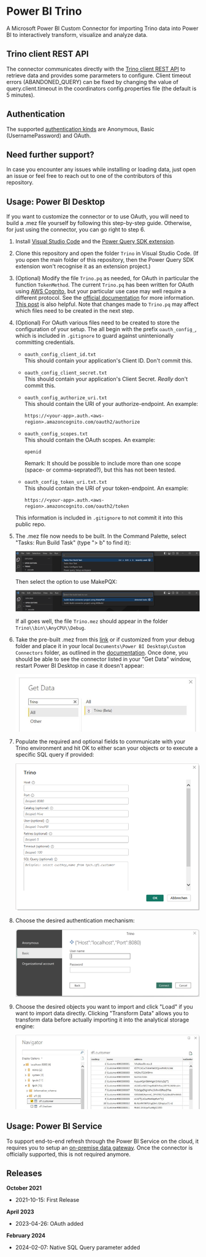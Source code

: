 # Power BI Trino
A Microsoft Power BI Custom Connector for importing Trino data into Power BI to interactively transform, visualize and analyze data. 

## Trino client REST API
The connector communicates directly with the [Trino client REST API](https://trino.io/docs/current/develop/client-protocol.html) to retrieve data and provides some pararmeters to configure. Client timeout errors (ABANDONED_QUERY) can be fixed by changing the value of query.client.timeout in the coordinators config.properties file (the default is 5 minutes).

## Authentication
 The supported [authentication kinds](https://learn.microsoft.com/en-us/power-query/handling-authentication#authentication-kinds) are Anonymous, Basic (UsernamePassword) and OAuth.

## Need further support?
In case you encounter any issues while installing or loading data, just open an issue or feel free to reach out to one of the contributors of this repository. 

## Usage: Power BI Desktop 
If you want to customize the connector or to use OAuth, you will need to build a .mez file yourself by following this step-by-step guide. Otherwise, for just using the connector, you can go right to step 6.

1. Install [Visual Studio Code](https://code.visualstudio.com/) and the [Power Query SDK
extension](https://marketplace.visualstudio.com/items?itemName=PowerQuery.vscode-powerquery-sdk).

2. Clone this repository and open the folder `Trino` in Visual Studio Code. (If you open the main folder of this repository, then the Power Query SDK extension won't recognise it as an extension project.)

3. (Optional) Modify the file `Trino.pq` as needed, for OAuth in particular the function `TokenMethod`. The current `Trino.pq` has been written for OAuth using [AWS Cognito](https://docs.aws.amazon.com/cognito/latest/developerguide/what-is-amazon-cognito.html), but your particular use case may well require a different protocol. See the [official documentation](https://learn.microsoft.com/en-us/power-query/install-sdk) for more information. [This post](https://jussiroine.com/2019/02/building-a-custom-connector-for-power-bi-that-supports-oauth2-to-visualize-my-wellness-data/) is also helpful. Note that changes made to `Trino.pq` may affect which files need to be created in the next step.

4. (Optional) For OAuth various files need to be created to store the configuration of your setup. The all begin with the prefix `oauth_config_`, which is included in `.gitignore` to guard against unintenionally committing credentials.

    * `oauth_config_client_id.txt`  
    This should contain your application's Client ID. Don't commit this.

    * `oauth_config_client_secret.txt`  
    This should contain your application's Client Secret. _Really_ don't commit this.

    * `oauth_config_authorize_uri.txt`  
    This should contain the URI of your authorize-endpoint. An example:
      ```
      https://<your-app>.auth.<aws-region>.amazoncognito.com/oauth2/authorize
      ```

    * `oauth_config_scopes.txt`  
    This should contain the OAuth scopes. An example:
      ```
      openid
      ```
      Remark: It should be possible to include more than one scope (space- or comma-seprated?), but this has not been tested.
    
    * `oauth_config_token_uri.txt.txt`  
    This should contain the URI of your token-endpoint. An example:
      ```
      https://<your-app>.auth.<aws-region>.amazoncognito.com/oauth2/token
      ```

    This information is included in `.gitignore` to not commit it into this public repo.

5. The .mez file now needs to be built. In the Command Palette, select "Tasks: Run Build Task" (type "> b" to find it):

    ![Build task](Trino/img/RunBuildTask.png)

    Then select the option to use MakePQX:

    ![Build task](Trino/img/MakePQX.png)

    If all goes well, the file `Trino.mez` should appear in the folder `Trino\\bin\\AnyCPU\\Debug`. 

6. Take the pre-built .mez from this [link](Trino/bin/AnyCPU/Debug/Trino.mez) or if customized from your debug folder and place it in your local `Documents\Power BI Desktop\Custom Connectors` folder, as outlined in the [documentation](https://learn.microsoft.com/en-us/power-query/install-sdk#build-and-deploy). Once done, you should be able to see the connector listed in your "Get Data" window, restart Power BI Desktop in case it doesn't appear:

    ![Power BI Trino Connector Menu](Trino/img/MenuConnector.JPG)

7. Populate the required and optional fields to communicate with your Trino environment and hit OK to either scan your objects or to execute a specific SQL query if provided:

    ![Power BI Trino Connector Parameters](Trino/img/ParaConnector.PNG)

8. Choose the desired authentication mechanism:

    ![UsernamePassword](Trino/img/Basic.png)

9. Choose the desired objects you want to import and click "Load" if you want to import data directly. Clicking "Transform Data" allows you to transform data before actually importing it into the analytical storage engine:

    ![Power BI Trino Connector Scanner](Trino/img/ScanConnector.JPG)

## Usage: Power BI Service
To support end-to-end refresh through the Power BI Service on the cloud, it requires you to setup an [on-premise data gateway](https://docs.microsoft.com/en-us/power-bi/connect-data/service-gateway-custom-connectors). Once the connector is officially supported, this is not required anymore.

## Releases

**October 2021**
- 2021-10-15: First Release

**April 2023**
- 2023-04-26: OAuth added

**February 2024**
- 2024-02-07: Native SQL Query parameter added

